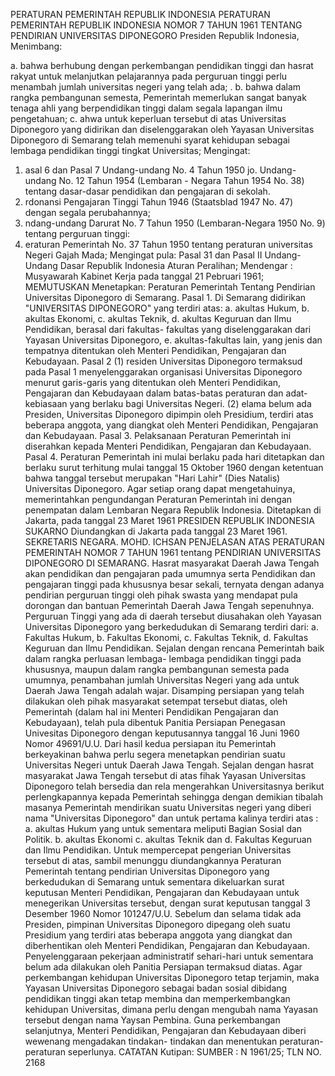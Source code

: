  PERATURAN PEMERINTAH REPUBLIK INDONESIA PERATURAN PEMERINTAH REPUBLIK INDONESIA NOMOR 7 TAHUN 1961 TENTANG PENDIRIAN UNIVERSITAS DIPONEGORO Presiden Republik Indonesia,
Menimbang:

a. bahwa berhubung dengan perkembangan pendidikan tinggi dan hasrat rakyat untuk melanjutkan pelajarannya pada perguruan tinggi perlu menambah jumlah universitas negeri yang telah ada;
. b. bahwa dalam rangka pembangunan semesta, Pemerintah memerlukan sangat banyak tenaga ahli yang berpendidikan tinggi dalam segala lapangan ilmu pengetahuan;
c. ahwa untuk keperluan tersebut di atas Universitas Diponegoro yang didirikan dan diselenggarakan oleh Yayasan Universitas Diponegoro di Semarang telah memenuhi syarat kehidupan sebagai lembaga pendidikan tinggi tingkat Universitas;
Mengingat:

1. asal 6 dan Pasal 7 Undang-undang No. 4 Tahun 1950 jo. Undang-undang No. 12 Tahun 1954 (Lembaran - Negara Tahun 1954 No. 38) tentang dasar-dasar pendidikan dan pengajaran di sekolah.
2. rdonansi Pengajaran Tinggi Tahun 1946 (Staatsblad 1947 No. 47) dengan segala perubahannya;
3. ndang-undang Darurat No. 7 Tahun 1950 (Lembaran-Negara 1950 No. 9) tentang perguruan tinggi:
4. eraturan Pemerintah No. 37 Tahun 1950 tentang peraturan universitas Negeri Gajah Mada; Mengingat pula: Pasal 31 dan Pasal II Undang-Undang Dasar Republik Indonesia Aturan Peralihan; Mendengar : Musyawarah Kabinet Kerja pada tanggal 21 Pebruari 1961; MEMUTUSKAN Menetapkan: Peraturan Pemerintah Tentang Pendirian Universitas Diponegoro di Semarang. Pasal 1. Di Semarang didirikan "UNIVERSITAS DIPONEGORO" yang terdiri atas:
a. akultas Hukum, b. akultas Ekonomi, c. akultas Teknik, d. akultas Keguruan dan Ilmu Pendidikan, berasal dari fakultas- fakultas yang diselenggarakan dari Yayasan Universitas Diponegoro, e. akultas-fakultas lain, yang jenis dan tempatnya ditentukan oleh Menteri Pendidikan, Pengajaran dan Kebudayaan.
Pasal 2
(1) residen Universitas Diponegoro termaksud pada Pasal 1 menyelenggarakan organisasi Universitas Diponegoro menurut garis-garis yang ditentukan oleh Menteri Pendidikan, Pengajaran dan Kebudayaan dalam batas-batas peraturan dan adat-kebiasaan yang berlaku bagi Universitas Negeri.
(2) elama belum ada Presiden, Universitas Diponegoro dipimpin oleh Presidium, terdiri atas beberapa anggota, yang diangkat oleh Menteri Pendidikan, Pengajaran dan Kebudayaan. Pasal 3. Pelaksanaan Peraturan Pemerintah ini diserahkan kepada Menteri Pendidikan, Pengajaran dan Kebudayaan. Pasal 4. Peraturan Pemerintah ini mulai berlaku pada hari ditetapkan dan berlaku surut terhitung mulai tanggal 15 Oktober 1960 dengan ketentuan bahwa tanggal tersebut merupakan "Hari Lahir" (Dies Natalis) Universitas Diponegoro. Agar setiap orang dapat mengetahuinya, memerintahkan pengundangan Peraturan Pemerintah ini dengan penempatan dalam Lembaran Negara Republik Indonesia. Ditetapkan di Jakarta, pada tanggal 23 Maret 1961 PRESIDEN REPUBLIK INDONESIA SUKARNO Diundangkan di Jakarta pada tanggal 23 Maret 1961. SEKRETARIS NEGARA. MOHD. ICHSAN PENJELASAN ATAS PERATURAN PEMERINTAH NOMOR 7 TAHUN 1961 tentang PENDIRIAN UNIVERSITAS DIPONEGORO DI SEMARANG. Hasrat masyarakat Daerah Jawa Tengah akan pendidikan dan pengajaran pada umumnya serta Pendidikan dan pengajaran tinggi pada khususnya besar sekali, ternyata dengan adanya pendirian perguruan tinggi oleh pihak swasta yang mendapat pula dorongan dan bantuan Pemerintah Daerah Jawa Tengah sepenuhnya. Perguruan Tinggi yang ada di daerah tersebut diusahakan oleh Yayasan Universitas Diponegoro yang berkedudukan di Semarang terdiri dari:
a. Fakultas Hukum, b. Fakultas Ekonomi, c. Fakultas Teknik, d. Fakultas Keguruan dan Ilmu Pendidikan. Sejalan dengan rencana Pemerintah baik dalam rangka perluasan lembaga- lembaga pendidikan tinggi pada khususnya, maupun dalam rangka pembangunan semesta pada umumnya, penambahan jumlah Universitas Negeri yang ada untuk Daerah Jawa Tengah adalah wajar. Disamping persiapan yang telah dilakukan oleh pihak masyarakat setempat tersebut diatas, oleh Pemerintah (dalam hal ini Menteri Pendidikan Pengajaran dan Kebudayaan), telah pula dibentuk Panitia Persiapan Penegasan Univesitas Diponegoro dengan keputusannya tanggal 16 Juni 1960 Nomor 49691/U.U. Dari hasil kedua persiapan itu Pemerintah berkeyakinan bahwa perlu segera menetapkan pendirian suatu Universitas Negeri untuk Daerah Jawa Tengah. Sejalan dengan hasrat masyarakat Jawa Tengah tersebut di atas fihak Yayasan Universitas Diponegoro telah bersedia dan rela mengerahkan Universitasnya berikut perlengkapannya kepada Pemerintah sehingga dengan demikian tibalah masanya Pemerintah mendirikan suatu Universitas negeri yang diberi nama "Universitas Diponegoro" dan untuk pertama kalinya terdiri atas :
a. akultas Hukum yang untuk sementara meliputi Bagian Sosial dan Politik.
b. akultas Ekonomi c. akultas Teknik dan d. Fakultas Keguruan dan Ilmu Pendidikan. Untuk mempercepat pengerian Universitas tersebut di atas, sambil menunggu diundangkannya Peraturan Pemerintah tentang pendirian Universitas Diponegoro yang berkedudukan di Semarang untuk sementara dikeluarkan surat keputusan Menteri Pendidikan, Pengajaran dan Kebudayaan untuk menegerikan Universitas tersebut, dengan surat keputusan tanggal 3 Desember 1960 Nomor 101247/U.U. Sebelum dan selama tidak ada Presiden, pimpinan Universitas Diponegoro dipegang oleh suatu Presidium yang terdiri atas beberapa anggota yang diangkat dan diberhentikan oleh Menteri Pendidikan, Pengajaran dan Kebudayaan. Penyelenggaraan pekerjaan administratif sehari-hari untuk sementara belum ada dilakukan oleh Panitia Persiapan termaksud diatas. Agar perkembangan kehidupan Universitas Diponegoro tetap terjamin, maka Yayasan Universitas Diponegoro sebagai badan sosial dibidang pendidikan tinggi akan tetap membina dan memperkembangkan kehidupan Universitas, dimana perlu dengan mengubah nama Yayasan tersebut dengan nama Yaysan Pembina. Guna perkembangan selanjutnya, Menteri Pendidikan, Pengajaran dan Kebudayaan diberi wewenang mengadakan tindakan- tindakan dan menentukan peraturan-peraturan seperlunya. CATATAN Kutipan: SUMBER : N 1961/25; TLN NO. 2168